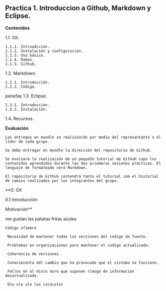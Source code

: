 Practica 1. Introduccion a Github, Markdown y Eclipse.
---
**Contenidos**

1.1. Git.

    1.1.1. Introudcción.
    1.1.2. Instalación y configuración.
    1.1.3. Uso básico.
    1.1.4. Ramas.
    1.1.5. Github.

1.2. Markdown.

    1.2.1. Introducción.
    1.2.2. Código.
penefas
1.3. Eclipse.

    1.3.1. Introducción.
    1.3.2. Instalación.

1.4. Recursos.

**Evaluación**

    Las entregas en moodle se realiuzarán por medio del representante o el líder de cada grupo.

    Se debe entregar en moodle la dirección del repositorio de Github.

    Se evaluará la realización de un pequeño tutorial de Github copn los contenidos aprendidos durante las dos priemeras sesiones prácticas. El lenguaje de formateado será Markdown.

    El repositorio de Github contendrá tanto el tutorial com el historial de camios realizados por los integrantes del grupo.

**0. Git

0.1 Introducción

Motivación**


me gustan las patatas fritas azules

    Código efimero

     Necesidad de mantener todas las versiones del codigo de fuente.

     Problemas en organizaciones para mantener el codigo actualizado.

     Coherencia de versiones.

     Conocimiento del cambio que ha provocado que el sistema no funcione.

     Fallos en el disco duro que suponen riesgo de informacion desactualizada.

     Ole ole ole los caracoles
